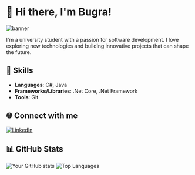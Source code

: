 # 👋 Hi there, I'm Bugra!

![banner](https://your-banner-image-url)

I'm a university student with a passion for software development. I love exploring new technologies and building innovative projects that can shape the future.

## 🚀 Skills

- **Languages**: C#, Java
- **Frameworks/Libraries**: .Net Core, .Net Framework
- **Tools**: Git

## 🌐 Connect with me

[![LinkedIn](https://img.shields.io/badge/LinkedIn-0077B5?style=for-the-badge&logo=linkedin&logoColor=white)](https://www.linkedin.com/in/bu%C4%9Fra-kaan-593965205)

## 📊 GitHub Stats

![Your GitHub stats](https://github-readme-stats.vercel.app/api?username=bugrakaann&show_icons=true&theme=radical)
![Top Languages](https://github-readme-stats.vercel.app/api/top-langs/?username=bugrakaann&layout=compact&theme=radical)

